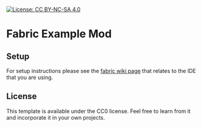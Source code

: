 [![License: CC BY-NC-SA 4.0](https://img.shields.io/badge/License-CC%20BY--NC--SA%204.0-lightgrey.svg)](http://creativecommons.org/licenses/by-nc-sa/4.0/)
# Fabric Example Mod

## Setup

For setup instructions please see the [fabric wiki page](https://fabricmc.net/wiki/tutorial:setup) that relates to the IDE that you are using.
## License

This template is available under the CC0 license. Feel free to learn from it and incorporate it in your own projects.
